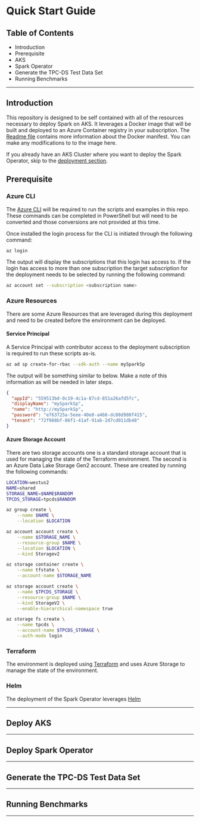 # Quick Start Guide #

## Table of Contents ##
- Introduction
- Prerequisite
- AKS
- Spark Operator
- Generate the TPC-DS Test Data Set
- Running Benchmarks
___
## Introduction
This repository  is designed to be self contained with all of the resources necessary to deploy Spark on AKS. It leverages a Docker image that will be built and deployed to an Azure Container registry in your subscription. The [Readme file](../spark/Readme.md) contains more information about the Docker manifest. You can make any modifications to to the image here.

If you already have an AKS Cluster where you want to deploy the Spark Operator, skip to the [deployment section](#deploy-spark-operator).
## Prerequisite
<!-- TODO: Create pre-req script that can create the needed resources that are not controlled by Terraform -->
### Azure CLI
The [Azure CLI](https://docs.microsoft.com/en-us/cli/azure/install-azure-cli?view=azure-cli-latest) will be required to run the scripts and examples in this repo. These commands can be completed in PowerShell but will need to be converted and those conversions are not provided at this time.

Once installed the login process for the CLI is initiated through the following command:
```bash
az login
```

The output will display the subscriptions that this login has access to. If the login has access to more than one subscription the target subscription for the deployment needs to be selected by running the following command:

```bash
az account set --subscription <subscription name>
```
### Azure Resources
There are some Azure Resources that are leveraged during this deployment and need to be created before the environment can be deployed.

#### Service Principal
A Service Principal with contributor access to the deployment subscription is required to run these scripts as-is.

```bash
az ad sp create-for-rbac --sdk-auth --name mySparkSp
```

The output will be something similar to below. Make a note of this information as will be needed in later steps.

```json
{
  "appId": "559513bd-0c19-4c1a-87cd-851a26afd5fc",
  "displayName": "mySparkSp",
  "name": "http://mySparkSp",
  "password": "e763725a-5eee-40e8-a466-dc88d980f415",
  "tenant": "72f988bf-86f1-41af-91ab-2d7cd011db48"
}
```

#### Azure Storage Account
There are two storage accounts one is a standard storage account that is used for managing the state of the Terraform environment. The second is an Azure Data Lake Storage Gen2 account. These are created by running the following commands:

```basH
LOCATION=westus2
NAME=shared
STORAGE_NAME=$NAME$RANDOM
TPCDS_STORAGE=tpcds$RANDOM

az group create \
    --name $NAME \
    --location $LOCATION

az account account create \
    --name $STORAGE_NAME \
    --resource-group $NAME \
    --location $LOCATION \
    --kind Storagev2

az storage container create \
    --name tfstate \
    --account-name $STORAGE_NAME

az storage account create \
    --name $TPCDS_STORAGE \
    --resource-group $NAME \
    --kind StorageV2 \
    --enable-hierarchical-namespace true

az storage fs create \
    --name tpcds \
    --account-name $TPCDS_STORAGE \
    --auth-mode login
```

### Terraform
The environment is deployed using [Terraform](https://www.terraform.io/downloads.html) and uses Azure Storage to manage the state of the environment.

### Helm
The deployment of the Spark Operator leverages [Helm](https://helm.sh/docs/intro/install/)
___
## Deploy AKS
___
## Deploy Spark Operator

___
## Generate the TPC-DS Test Data Set

___
## Running Benchmarks

___